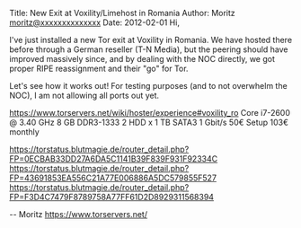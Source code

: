 Title:  New Exit at Voxility/Limehost in Romania
Author: Moritz <moritz@xxxxxxxxxxxxxx>
Date: 2012-02-01
Hi,

I've just installed a new Tor exit at Voxility in Romania. We have
hosted there before through a German reseller (T-N Media), but the
peering should have improved massively since, and by dealing with the
NOC directly, we got proper RIPE reassignment and their "go" for Tor.

Let's see how it works out! For testing purposes (and to not overwhelm
the NOC), I am not allowing all ports out yet.

https://www.torservers.net/wiki/hoster/experience#voxility_ro
Core i7-2600 @ 3.40 GHz
8 GB DDR3-1333
2 HDD x 1 TB SATA3
1 Gbit/s
50€ Setup
103€ monthly

https://torstatus.blutmagie.de/router_detail.php?FP=0ECBAB33DD27A6DA5C1141B39F839F931F92334C
https://torstatus.blutmagie.de/router_detail.php?FP=43691853EA556C21A77E006886A5DC579855F527
https://torstatus.blutmagie.de/router_detail.php?FP=F3D4C7479F8789758A77FF61D2D8929311568394

-- 
Moritz
https://www.torservers.net/
